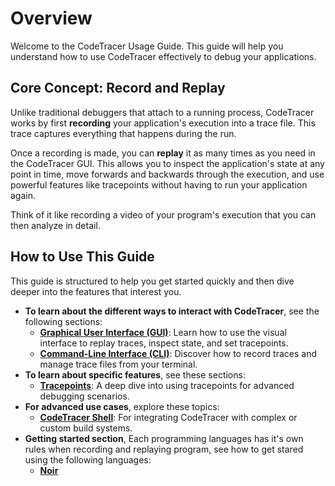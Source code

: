 # Overview

Welcome to the CodeTracer Usage Guide. This guide will help you understand how to use CodeTracer effectively to debug your applications.

## Core Concept: Record and Replay

Unlike traditional debuggers that attach to a running process, CodeTracer works by first **recording** your application's execution into a trace file. This trace captures everything that happens during the run.

Once a recording is made, you can **replay** it as many times as you need in the CodeTracer GUI. This allows you to inspect the application's state at any point in time, move forwards and backwards through the execution, and use powerful features like tracepoints without having to run your application again.

Think of it like recording a video of your program's execution that you can then analyze in detail.

## How to Use This Guide

This guide is structured to help you get started quickly and then dive deeper into the features that interest you.

*   **To learn about the different ways to interact with CodeTracer**, see the following sections:
    *   [**Graphical User Interface (GUI)**](./gui.md): Learn how to use the visual interface to replay traces, inspect state, and set tracepoints.
    *   [**Command-Line Interface (CLI)**](./cli.md): Discover how to record traces and manage trace files from your terminal.
*   **To learn about specific features**, see these sections:
    *   [**Tracepoints**](./tracepoints.md): A deep dive into using tracepoints for advanced debugging scenarios.
*   **For advanced use cases**, explore these topics:
    *   [**CodeTracer Shell**](./codetracer_shell.md): For integrating CodeTracer with complex or custom build systems.
*   **Getting started section**, Each programming languages has it's own rules when recording and replaying program, see how to get stared using the following languages:
    *   [**Noir**](./getting_started/)

